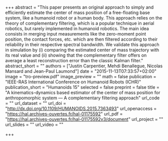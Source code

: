 +++
abstract = "This paper presents an original approach to simply and efficiently estimate the center of mass position of a free-floating base system, like a humanoid robot or a human body. This approach relies on the theory of complementary filtering, which is a popular technique in aerial robotics, but rarely implemented in humanoid robotics. The main idea consists in merging input measurements like the zero-moment point position, the contact forces, etc. which are then filtered according to their reliability in their respective spectral bandwidth. We validate this approach in simulation by (i) comparing the estimated center of mass trajectory with its real value and (ii) showing that the complementary filter offers on average a least reconstruction error than the classic Kalman filter."
abstract_short = ""
authors = ["Justin Carpentier, Mehdi Benallegue, Nicolas Mansard and Jean-Paul Laumond"]
date = "2015-11-13T07:33:57+02:00"
image = "tro-preview.pdf"
image_preview = ""
math = false
publication = "IEEE-RAS International Conference on Humanoid Robots (ICHR)"
publication_short = "Humanoids 15"
selected = false
preprint = false
title = "A kinematics-dynamics based estimator of the center of mass position for anthropomorphic system — A complementary filtering approach"
url_code = ""
url_dataset = ""
url_doi = "http://dx.doi.org/10.1109/HUMANOIDS.2015.7363493"
url_openaccess = "https://hal.archives-ouvertes.fr/hal-01175592"
url_pdf = "https://hal.archives-ouvertes.fr/hal-01175592v3/document"
url_project = ""
url_slides = ""
url_video = ""

+++

